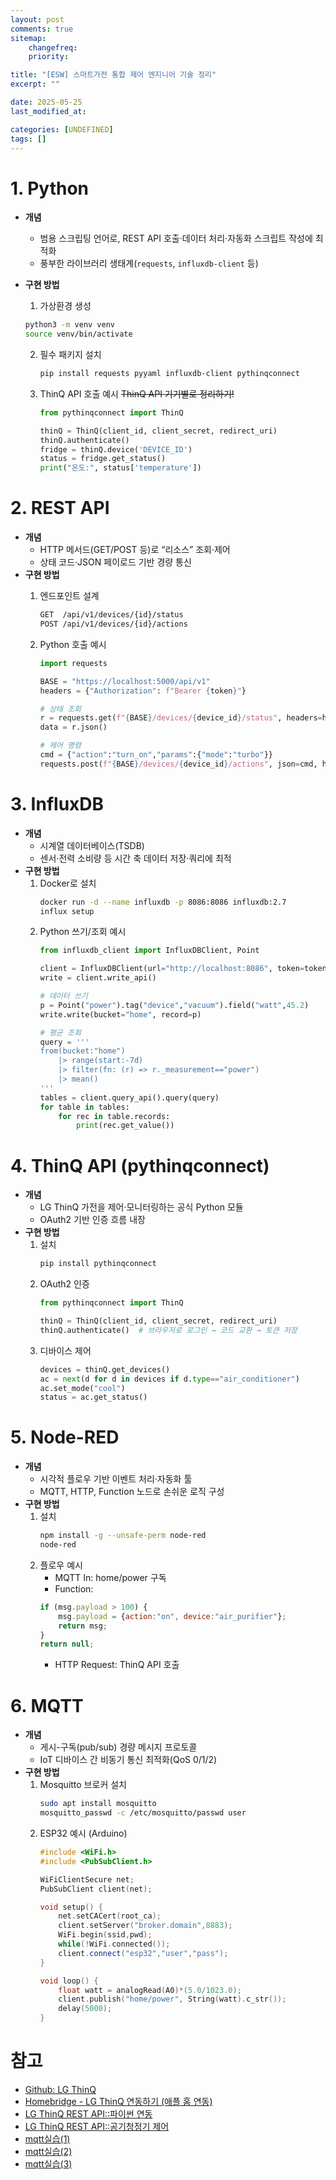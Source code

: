 ```yaml
---
layout: post
comments: true
sitemap:
    changefreq:
    priority:

title: "[ESW] 스마트가전 통합 제어 엔지니어 기술 정리"
excerpt: ""

date: 2025-05-25
last_modified_at:

categories: [UNDEFINED]
tags: []
---
```


# 1. Python
* **개념**  
    - 범용 스크립팅 언어로, REST API 호출·데이터 처리·자동화 스크립트 작성에 최적화  
    - 풍부한 라이브러리 생태계(`requests`, `influxdb-client` 등)

* **구현 방법**
    1. 가상환경 생성  
    ```bash
    python3 -m venv venv
    source venv/bin/activate
    ```
    2. 필수 패키지 설치
        ```bash
        pip install requests pyyaml influxdb-client pythinqconnect
        ```
    3. ThinQ API 호출 예시
        ~~ThinQ API 기기별로 정리하기!~~

        ```python
        from pythinqconnect import ThinQ

        thinQ = ThinQ(client_id, client_secret, redirect_uri)
        thinQ.authenticate()  
        fridge = thinQ.device('DEVICE_ID')
        status = fridge.get_status()
        print("온도:", status['temperature'])
        ```

# 2. REST API
* **개념**  
    * HTTP 메서드(GET/POST 등)로 “리소스” 조회·제어
    * 상태 코드·JSON 페이로드 기반 경량 통신
* **구현 방법**
    1. 엔드포인트 설계

        ```bash
        GET  /api/v1/devices/{id}/status
        POST /api/v1/devices/{id}/actions
        ```
    2. Python 호출 예시
        ```python
        import requests

        BASE = "https://localhost:5000/api/v1"
        headers = {"Authorization": f"Bearer {token}"}

        # 상태 조회
        r = requests.get(f"{BASE}/devices/{device_id}/status", headers=headers)
        data = r.json()

        # 제어 명령
        cmd = {"action":"turn_on","params":{"mode":"turbo"}}
        requests.post(f"{BASE}/devices/{device_id}/actions", json=cmd, headers=headers)
        ```

# 3. InfluxDB
* **개념**
    * 시계열 데이터베이스(TSDB)
    * 센서·전력 소비량 등 시간 축 데이터 저장·쿼리에 최적
* **구현 방법**
    1. Docker로 설치
        ```bash
        docker run -d --name influxdb -p 8086:8086 influxdb:2.7
        influx setup
        ```
    2. Python 쓰기/조회 예시
        ```python
        from influxdb_client import InfluxDBClient, Point

        client = InfluxDBClient(url="http://localhost:8086", token=token, org="org")
        write = client.write_api()

        # 데이터 쓰기
        p = Point("power").tag("device","vacuum").field("watt",45.2)
        write.write(bucket="home", record=p)

        # 평균 조회
        query = '''
        from(bucket:"home")
            |> range(start:-7d)
            |> filter(fn: (r) => r._measurement=="power")
            |> mean()
        '''
        tables = client.query_api().query(query)
        for table in tables:
            for rec in table.records:
                print(rec.get_value())
        ```

# 4. ThinQ API (pythinqconnect)
* **개념**
    * LG ThinQ 가전을 제어·모니터링하는 공식 Python 모듈
    * OAuth2 기반 인증 흐름 내장
* **구현 방법**
    1. 설치
        ```bash
        pip install pythinqconnect
        ```
    2. OAuth2 인증
        ```python
        from pythinqconnect import ThinQ

        thinQ = ThinQ(client_id, client_secret, redirect_uri)
        thinQ.authenticate()  # 브라우저로 로그인 → 코드 교환 → 토큰 저장
        ```
    3. 디바이스 제어
        ```python
        devices = thinQ.get_devices()
        ac = next(d for d in devices if d.type=="air_conditioner")
        ac.set_mode("cool")
        status = ac.get_status()
        ```

# 5. Node-RED
* **개념**
    * 시각적 플로우 기반 이벤트 처리·자동화 툴
    * MQTT, HTTP, Function 노드로 손쉬운 로직 구성
* **구현 방법**
    1. 설치
        ```bash
        npm install -g --unsafe-perm node-red
        node-red
        ```
    2. 플로우 예시
        * MQTT In: home/power 구독
        * Function:
        ```js
        if (msg.payload > 100) {
            msg.payload = {action:"on", device:"air_purifier"};
            return msg;
        }
        return null;
        ```
        * HTTP Request: ThinQ API 호출

# 6. MQTT
* **개념**
    * 게시-구독(pub/sub) 경량 메시지 프로토콜
    * IoT 디바이스 간 비동기 통신 최적화(QoS 0/1/2)
* **구현 방법**
    1. Mosquitto 브로커 설치
        ```bash
        sudo apt install mosquitto
        mosquitto_passwd -c /etc/mosquitto/passwd user
        ```
    2. ESP32 예시 (Arduino)
        ```cpp
        #include <WiFi.h>
        #include <PubSubClient.h>

        WiFiClientSecure net;
        PubSubClient client(net);

        void setup() {
            net.setCACert(root_ca);
            client.setServer("broker.domain",8883);
            WiFi.begin(ssid,pwd);
            while(!WiFi.connected());
            client.connect("esp32","user","pass");
        }

        void loop() {
            float watt = analogRead(A0)*(5.0/1023.0);
            client.publish("home/power", String(watt).c_str());
            delay(5000);
        }
        ```

# 참고
* [Github: LG ThinQ](https://github.com/nVuln/homebridge-lg-thinq#readme)
* [Homebridge - LG ThinQ 연동하기 (애플 홈 연동)](https://yogyui.tistory.com/entry/Homebridge-LG-ThinQ-%EC%97%B0%EB%8F%99%ED%95%98%EA%B8%B0)
* [LG ThinQ REST API::파이썬 연동](https://yogyui.tistory.com/entry/LG-ThinQ-API-%ED%8C%8C%EC%9D%B4%EC%8D%AC%EC%9C%BC%EB%A1%9C-%EC%A0%91%EA%B7%BC%ED%95%B4%EB%B3%B4%EA%B8%B0)
* [LG ThinQ REST API::공기청정기 제어](https://yogyui.tistory.com/entry/LG-ThinQ-REST-API%EA%B3%B5%EA%B8%B0%EC%B2%AD%EC%A0%95%EA%B8%B0-%EC%A0%9C%EC%96%B4-Python)
* [mqtt실습(1)](https://velog.io/@sherlockid8/mqtt%EC%8B%A4%EC%8A%B51.broker-mosquitto%EA%B5%AC%EC%B6%95-%ED%9B%84-client-%EC%82%AC%EC%9D%B4-%EB%A9%94%EC%84%B8%EC%A7%80-%EC%A3%BC%EA%B3%A0%EB%B0%9B%EA%B8%B0)
* [mqtt실습(2)](https://velog.io/@sherlockid8/mqtt%EC%8B%A4%EC%8A%B52.-java%EB%A1%9C-%EA%B5%AC%ED%98%84%ED%95%B4%EB%B3%B4%EA%B8%B0publisher)
* [mqtt실습(3)](https://velog.io/@sherlockid8/mqtt%EC%8B%A4%EC%8A%B53.-java%EB%A1%9C-%EA%B5%AC%ED%98%84%ED%95%B4%EB%B3%B4%EA%B8%B0subscriber)